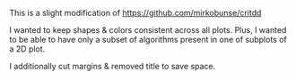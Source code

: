 This is a slight modification of https://github.com/mirkobunse/critdd

I wanted to keep shapes & colors consistent across all plots. Plus, I wanted to be able to have only a subset of algorithms present in one of subplots of a 2D plot.

I additionally cut margins & removed title to save space.